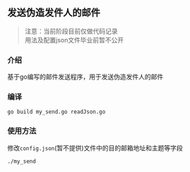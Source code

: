 
## 发送伪造发件人的邮件

> 注意：当前阶段目前仅做代码记录  
> 用法及配置json文件毕业前暂不公开

### 介绍

基于go编写的邮件发送程序，用于发送伪造发件人的邮件


### 编译

```
go build my_send.go readJson.go
```
### 使用方法

修改`config.json`(暂不提供)文件中的目的邮箱地址和主题等字段
```
./my_send
```
